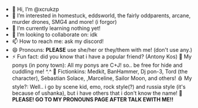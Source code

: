 - 👋 Hi, I’m @xcrukzp
- 👀 I’m interested in homestuck, eddsworld, the fairly oddparents, arcane, murder drones, SMG4 and more! (i forgor)
- 🌱 I’m currently learning nothing yet!
- 💞️ I’m looking to collaborate on: idk
- 📫 How to reach me: ask my discord!
- 😄 Pronouns: **PLEASE** use she/her or they/them with me! (don't use any.)
- ⚡ Fun fact: did you know that i have a popular friend? (Antony Kos)
🐴 My ponys (in pony town): All my ponys are C+J! so.. be free for hide and cuddling me! ^.^
🩷️ Fictionkins: Medkit, BanHammer, Dj pon-3, Tord 
(the character), Sebastian Solace, ,Marceline, Sailor Moon, and others!
🩸 My style?: Well.. i go by scene kid, emo, rock style(?) and russia style (it's because of ushanka), but i have others that i don't know the name!
👾 **PLEASE! GO TO MY PRONOUNS PAGE AFTER TALK EWITH ME!!**
